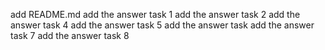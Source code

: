 add README.md
add the answer task 1
add the answer task 2
add the answer task 4
add the answer task 5
add the answer task 
add the answer task 7
add the answer task 8